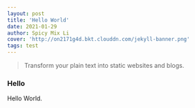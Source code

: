 ```yaml
---
layout: post
title: 'Hello World'
date: 2021-01-29
author: Spicy Mix Li
cover: 'http://on2171g4d.bkt.clouddn.com/jekyll-banner.png'
tags: test
---
```


> Transform your plain text into static websites and blogs.

### Hello

Hello World.